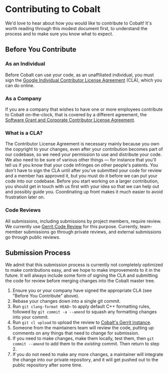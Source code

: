 # Contributing to Cobalt

We'd love to hear about how you would like to contribute to Cobalt! It's worth
reading through this modest document first, to understand the process and to
make sure you know what to expect.


## Before You Contribute

### As an Individual

Before Cobalt can use your code, as an unaffiliated individual, you must sign
the [Google Individual Contributor License Agreement](https://cla.developers.google.com/about/google-individual) (CLA), which you can do online.

### As a Company

If you are a company that wishes to have one or more employees contribute to
Cobalt on-the-clock, that is covered by a different agreement, the
[Software Grant and Corporate Contributor License Agreement](https://cla.developers.google.com/about/google-corporate).

### What is a CLA?

The Contributor License Agreement is necessary mainly because you own the
copyright to your changes, even after your contribution becomes part of our
codebase, so we need your permission to use and distribute your code. We also
need to be sure of various other things — for instance that you'll tell us if
you know that your code infringes on other people's patents. You don't have to
sign the CLA until after you've submitted your code for review and a member has
approved it, but you must do it before we can put your code into our codebase.
Before you start working on a larger contribution, you should get in touch with
us first with your idea so that we can help out and possibly guide
you. Coordinating up front makes it much easier to avoid frustration later on.


### Code Reviews

All submissions, including submissions by project members, require review. We
currently use [Gerrit Code Review](https://www.gerritcodereview.com/) for this
purpose. Currently, team-member submissions go through private reviews, and
external submissions go through public reviews.


## Submission Process

We admit that this submission process is currently not completely optimized to
make contributions easy, and we hope to make improvements to it in the
future. It will always include some form of signing the CLA and submitting the
code for review before merging changes into the Cobalt master tree.

  1. Ensure you or your company have signed the appropriate CLA (see "Before You
     Contribute" above).
  1. Rebase your changes down into a single git commit.
  1. Run `git clang-format HEAD~` to apply default C++ formatting rules,
     followed by `git commit -a --amend` to squash any formatting changes
     into your commit.
  1. Run `git cl upload` to upload the review to
     [Cobalt's Gerrit instance](https://cobalt-review.googlesource.com/).
  1. Someone from the maintainers team will review the code, putting up comments
     on any things that need to change for submission.
  1. If you need to make changes, make them locally, test them, then `git commit
     --amend` to add them to the *existing* commit. Then return to step 2.
  1. If you do not need to make any more changes, a maintainer will integrate
     the change into our private repository, and it will get pushed out to the
     public repository after some time.

